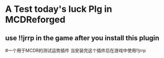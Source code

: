 # A Test today's luck Plg in MCDReforged
use !!jrrp in the game after you install this plugin  
----------------------------------------------------
#一个用于MCDR的测试运势插件
当安装完这个插件后在游戏中使用!!jrrp
